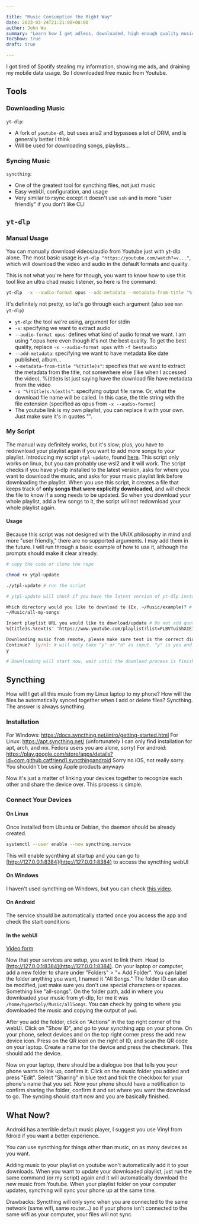 ```yaml
---

title: "Music Consumption the Right Way"
date: 2023-03-24T21:21:08+08:00
author: John Wu
summary: "Learn how I get adless, downloaded, high enough quality music all for free."
TocShow: true
draft: true

---
```


I got tired of Spotify stealing my information, showing me ads, and draining my mobile data usage. So I downloaded free music from Youtube.

## Tools
### Downloading Music
`yt-dlp`:
- A fork of `youtube-dl`, but uses aria2 and bypasses a lot of DRM, and is generally better I think
- Will be used for downloading songs, playlists...
### Syncing Music
`syncthing`:
- One of the greatest tool for syncthing files, not just music
- Easy webUI, configuration, and usage
- Very similar to rsync except it doesn't use `ssh` and is more "user friendly" if you don't like CLI

## `yt-dlp`
### Manual Usage
You can manually download videos/audio from Youtube just with yt-dlp alone. The most basic usage is `yt-dlp "https://youtube.com/watch?=v..."`, which will download the video and audio in the default formats and quality.

This is not what you're here for though, you want to know how to use this tool like an ultra chad music listener, so here is the command:
```bash
yt-dlp  -x --audio-format opus --add-metadata --metadata-from-title "%(title)s" -o "%(title)s.%(ext)s" "https://www.youtube.com/playlist?list=PLBVTuiShXIE7sDtTKaW4CygVLUEv7zNv2"
```
It's definitely not pretty, so let's go through each argument (also see `man yt-dlp`)
- `yt-dlp`: the tool we're using, argument for stdin
- `-x`: specifying we want to extract audio
- `--audio-format opus`: defines what kind of audio format we want. I am using \*.opus here even though it's not the best quality. To get the best quality, replace `-x --audio-format opus` with `-f bestaudio`
- `--add-metadata`: specifying we want to have metadata like date published, album...
- `--metadata-from-title "%(title)s"`: specifies that we want to extract the metadata from the title, not somewhere else (like when I accessed the video). %(title)s ist just saying have the download file have metadata from the video
- `-o "%(title)s.%(ext)s"`: specifying output file name. Or, what the download file name will be called. In this case, the title string with the file extension (specified as opus from `-x --audio-format`)
- The youtube link is my own playlist, you can replace it with your own. Just make sure it's in quotes "".

### My Script
The manual way definitely works, but it's slow; plus, you have to redownload your playlist again if you want to add more songs to your playlist.
Introducing my script `ytpl-update`, found [here](https://github.com/hyperboly/dotfiles/blob/main/.local/bin/ytpl-update).
This script only works on linux, but you can probably use wsl2 and it will work. The script checks if you have yt-dlp installed to the latest version, asks for where you want to download the music, and asks for your music playlist link before downloading the playlist. When you use this script, it creates a file that keeps track of **only songs that were explicitly downloaded**, and will check the file to know if a song needs to be updated. So when you download your whole playlist, add a few songs to it, the script will not redownload your whole playlist again.

#### Usage
Because this script was not designed with the UNIX philosophy in mind and more "user friendly," there are no supported arguments. I may add them in the future.
I will run through a basic example of how to use it, although the prompts should make it clear already.

```bash
# copy the code or clone the repo

chmod +x ytpl-update

./ytpl-update # run the script

# ytpl-update will check if you have the latest version of yt-dlp installed and attempt to update if there is. Will also attempt to install if not already installed

Which directory would you like to download to (Ex. ~/Music/example)? # Enter in the folder you want to download to
~/Music/all-my-songs

Insert playlist URL you would like to download/update # Do not add quotes, just the URL will work
%(title)s.%(ext)s" "https://www.youtube.com/playlist?list=PLBVTuiShXIE7sDtTKaW4CygVLUEv7zNv2

Downloading music from remote, please make sure test is the correct directory
Continue?  [y/n]: # will only take "y" or "n" as input. "y" is yes and "n" is no
y

# Downloading will start now, wait until the download process is finished and you are gold
```

## Syncthing
How will I get all this music from my Linux laptop to my phone? How will the files be automatically synced together when I add or delete files?
Syncthing. The answer is always syncthing.

### Installation
For Windows: https://docs.syncthing.net/intro/getting-started.html
For Linux: https://apt.syncthing.net/ (unfortunately I can only find installation for apt, arch, and nix. Fedora users you are alone, sorry)
For android: https://play.google.com/store/apps/details?id=com.github.catfriend1.syncthingandroid
Sorry no iOS, not really sorry. You shouldn't be using Apple products anyways

Now it's just a matter of linking your devices together to recognize each other and share the device over. This process is simple.

### Connect Your Devices

#### On Linux
Once installed from Ubuntu or Debian, the daemon should be already created.
```bash
systemctl --user enable --now syncthing.service
```
This will enable sycnthing at startup and you can go to [http://127.0.0.1:8384](http://127.0.0.1:8384) to access the syncthing webUI

#### On Windows
I haven't used syncthing on Windows, but you can check [this video](https://www.youtube.com/watch?v=02XeIATCDO4).

#### On Android
The service should be automatically started once you access the app and check the start conditions

#### In the webUI
[Video form](https://www.youtube.com/watch?v=02XeIATCDO4)

Now that your services are setup, you want to link them. Head to [http://127.0.0.1:8384](http://127.0.0.1:8384).
On your laptop or computer, add a new folder to share under "Folders" > "+ Add Folder".
You can label the folder anything you want, I named it "All Songs."
The folder ID can also be modified, just make sure you don't use special characters or spaces. Something like "all-songs".
On the folder path, add in where you downloaded your music from yt-dlp, for me it was `/home/hyperboly/Music/allSongs`.
You can check by going to where you downloaded the music and copying the output of `pwd`.

After you add the folder, click on "Actions" in the top right corner of the webUI.
Click on "Show ID", and go to your syncthing app on your phone.
On your phone, select devices and on the top right corner press the add new device icon.
Press on the QR icon on the right of ID, and scan the QR code on your laptop.
Create a name for the device and press the checkmark.
This should add the device.

Now on your laptop, there should be a dialogue box that tells you your phone wants to link up, confirm it.
Click on the music folder you added and press "Edit".
Select "Sharing" in blue text and tick the checkbox for your phone's name that you set.
Now your phone should have a notification to confirm sharing the folder, confirm it and set where you want the download to go.
The syncing should start now and you are basically finished.

## What Now?
Android has a terrible default music player, I suggest you use Vinyl from fdroid if you want a better experience.

You can use syncthing for things other than music, on as many devices as you want.

Adding music to your playlist on youtube won't automatically add it to your downloads.
When you want to update your downloaded playlist, just run the same command (or my script) again and it will automatically download the new music from Youtube.
When your playlist folder on your computer updates, syncthing will sync your phone up at the same time.

Drawbacks: Syncthing will only sync when you are connected to the same network (same wifi, same router...) so if your phone isn't connected to the same wifi as your computer, your files will not sync.
